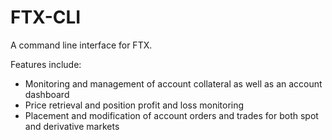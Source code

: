 # FTX-CLI

A command line interface for FTX.

Features include:
- Monitoring and management of account collateral as well as an account dashboard
- Price retrieval and position profit and loss monitoring
- Placement and modification of account orders and trades for both spot and derivative markets
